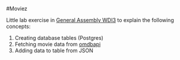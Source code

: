 #Moviez

Little lab exercise in [General Assembly WDI3](https://generalassemb.ly/education/128/web-development-immersive) to explain the following concepts:

1. Creating database tables (Postgres)
2. Fetching movie data from [omdbapi](http://www.omdbapi.com)
3. Adding data to table from JSON

